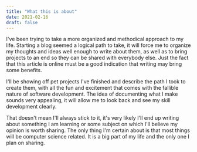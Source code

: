 ```yaml
---
title: "What this is about"
date: 2021-02-16
draft: false
---
```



I've been trying to take a more organized and methodical approach to my life. Starting a blog seemed a logical path to take, it will force me to organize my thoughts and ideas well enough to write about them, as well as to bring projects to an end so they can be shared with everybody else. Just the fact that this article is online must be a good indication that writing may bring some benefits.

I'll be showing off pet projects I've finished and describe the path I took to create them, with all the fun and excitement that comes with the fallible nature of software development. The idea of documenting what I make sounds very appealing, it will allow me to look back and see my skill development clearly.

That doesn't mean I'll always stick to it, it's very likely I'll end up writing about something I am learning or some subject on which I'll believe my opinion is worth sharing. The only thing I'm certain about is that most things will be computer science related. It is a big part of my life and the only one I plan on sharing.
